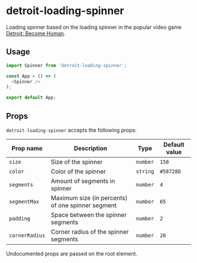 # detroit-loading-spinner

Loading spinner based on the loading spinner in the popular video game [Detroit: Become Human](https://en.wikipedia.org/wiki/Detroit:_Become_Human).

## Usage
```javascript
import Spinner from 'detroit-loading-spinner';

const App = () => (
  <Spinner />
);

export default App;
```

## Props
`detroit-loading-spinner` accepts the following props:

Prop name | Description | Type | Default value
--------- | ----------- | ---- | -------------
`size` | Size of the spinner | `number` | `150`
`color` | Color of the spinner | `string` | `#58728D`
`segments` | Amount of segments in spinner | `number` | `4`
`segmentMax` | Maximum size (in percents) of one spinner segment | `number` | `65`
`padding` | Space between the spinner segments | `number` | `2`
`cornerRadius` | Corner radius of the spinner segments | `number` | `20`

Undocumented props are passed on the root element.
